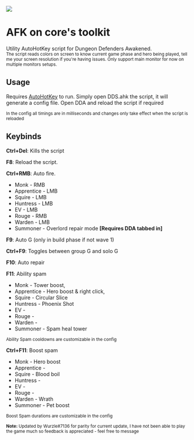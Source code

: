
![](https://i.imgur.com/oZ3gHmt.png)
# AFK on core's toolkit  
Utility AutoHotKey script for Dungeon Defenders Awakened.  
<sub>The script reads colors on screen to know current game phase and hero being played, tell me your screen resolution if you're having issues. Only support main monitor for now on multiple monitors setups.</sub>

## Usage
Requires [AutoHotKey](https://www.autohotkey.com/download/ahk-install.exe) to run. Simply open DDS.ahk the script, it will generate a config file. Open DDA and reload the script if required 

<sub>In the config all timings are in milliseconds and changes only take effect when the script is reloaded</sub>


## Keybinds
**Ctrl+Del**: Kills the script

**F8**: Reload the script.  

**Ctrl+RMB**: Auto fire. 
- Monk - RMB
- Apprentice - LMB
- Squire - LMB
- Huntress - LMB
- EV - LMB
- Rouge - RMB
- Warden - LMB
- Summoner - Overlord repair mode **[Requires DDA tabbed in]**

**F9**: Auto G (only in build phase if not wave 1)

**Ctrl+F9**: Toggles between group G and solo G  

**F10**: Auto repair 

**F11**: Ability spam
- Monk - Tower boost,  
- Apprentice - Hero boost & right click,   
- Squire - Circular Slice
- Huntress - Phoenix Shot
- EV - 
- Rouge - 
- Warden - 
- Summoner - Spam heal tower

<sub>Ability Spam cooldowns are customizable in the config</sub>

**Ctrl+F11**: Boost spam
- Monk - Hero boost
- Apprentice -
- Squire - Blood boil
- Huntress - 
- EV - 
- Rouge -
- Warden - Wrath
- Summoner - Pet boost

<sub>Boost Spam durations are customizable in the config</sub>


<sub>**Note:** Updated by Wurzle#7136 for parity for current update, I have not been able to play the game much so feedback is appreciated - feel free to message</sub>
